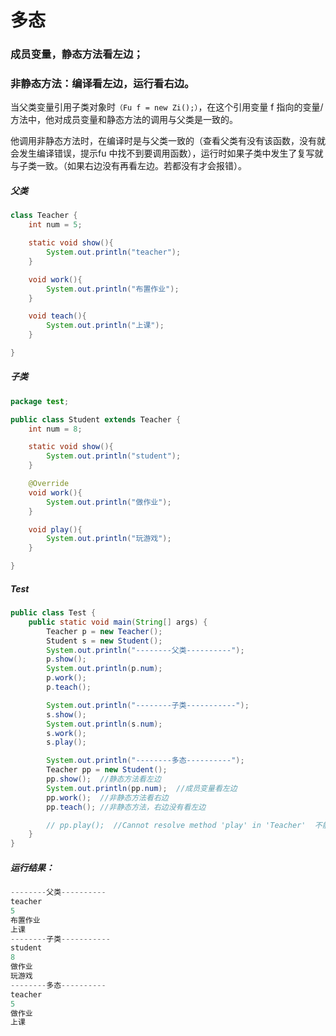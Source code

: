 # 多态

### 成员变量，静态方法看左边；

### 非静态方法：编译看左边，运行看右边。

当父类变量引用子类对象时`（Fu f = new Zi();）`，在这个引用变量 f 指向的变量/方法中，他对成员变量和静态方法的调用与父类是一致的。

他调用非静态方法时，在编译时是与父类一致的（查看父类有没有该函数，没有就会发生编译错误，提示fu 中找不到要调用函数），运行时如果子类中发生了复写就与子类一致。（如果右边没有再看左边。若都没有才会报错）。

##### 父类

```java
class Teacher {
    int num = 5;

    static void show(){
        System.out.println("teacher");
    }

    void work(){
        System.out.println("布置作业");
    }

    void teach(){
        System.out.println("上课");
    }

}
```

##### 子类

```java
package test;

public class Student extends Teacher {
    int num = 8;

    static void show(){
        System.out.println("student");
    }

    @Override
    void work(){
        System.out.println("做作业");
    }

    void play(){
        System.out.println("玩游戏");
    }

}
```

##### Test

```java
public class Test {
    public static void main(String[] args) {
        Teacher p = new Teacher();
        Student s = new Student();
        System.out.println("--------父类----------");
        p.show();
        System.out.println(p.num);
        p.work();
        p.teach();

        System.out.println("--------子类-----------");
        s.show();
        System.out.println(s.num);
        s.work();
        s.play();

        System.out.println("--------多态----------");
        Teacher pp = new Student();
        pp.show();  //静态方法看左边
        System.out.println(pp.num);  //成员变量看左边
        pp.work();  //非静态方法看右边
        pp.teach(); //非静态方法，右边没有看左边

        // pp.play();  //Cannot resolve method 'play' in 'Teacher'  不能使用子类独有的方法，编译报错
    }
}
```



##### 运行结果：

```java
--------父类----------
teacher
5
布置作业
上课
--------子类-----------
student
8
做作业
玩游戏
--------多态----------
teacher
5
做作业
上课
```

